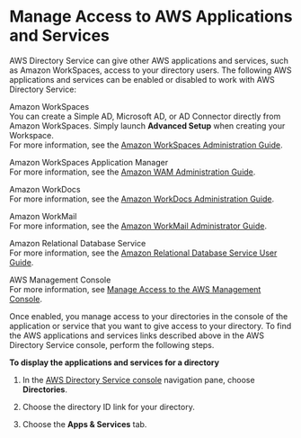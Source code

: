 # Manage Access to AWS Applications and Services<a name="manage_apps_services"></a>

AWS Directory Service can give other AWS applications and services, such as Amazon WorkSpaces, access to your directory users\. The following AWS applications and services can be enabled or disabled to work with AWS Directory Service:

Amazon WorkSpaces  
You can create a Simple AD, Microsoft AD, or AD Connector directly from Amazon WorkSpaces\. Simply launch **Advanced Setup** when creating your Workspace\.  
For more information, see the [Amazon WorkSpaces Administration Guide](http://alpha-docs-aws.amazon.com/workspaces/latest/adminguide/)\.

Amazon WorkSpaces Application Manager  
For more information, see the [Amazon WAM Administration Guide](http://alpha-docs-aws.amazon.com/wam/latest/adminguide/)\.

Amazon WorkDocs  
For more information, see the [Amazon WorkDocs Administration Guide](http://alpha-docs-aws.amazon.com/workdocs/latest/adminguide/)\.

Amazon WorkMail  
For more information, see the [Amazon WorkMail Administrator Guide](http://alpha-docs-aws.amazon.com/workmail/latest/adminguide/)\.

Amazon Relational Database Service  
For more information, see the [Amazon Relational Database Service User Guide](http://alpha-docs-aws.amazon.com/AmazonRDS/latest/UserGuide/)\.

AWS Management Console  
For more information, see [Manage Access to the AWS Management Console](aws_console_access.md)\.

Once enabled, you manage access to your directories in the console of the application or service that you want to give access to your directory\. To find the AWS applications and services links described above in the AWS Directory Service console, perform the following steps\.

**To display the applications and services for a directory**

1. In the [AWS Directory Service console](https://console.aws.amazon.com/directoryservice/) navigation pane, choose **Directories**\.

1. Choose the directory ID link for your directory\.

1. Choose the **Apps & Services** tab\. 